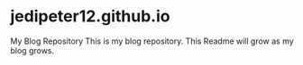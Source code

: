 # jedipeter12.github.io
My Blog Repository
This is my blog repository. This Readme will grow as my blog grows. 
